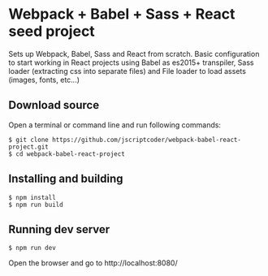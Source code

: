 # Webpack + Babel + Sass + React seed project
Sets up Webpack, Babel, Sass and React from scratch. Basic configuration to start working in React projects using Babel as es2015+ transpiler, Sass loader (extracting css into separate files) and File loader to load assets (images, fonts, etc...)

## Download source
Open a terminal or command line and run following commands:
```shell
$ git clone https://github.com/jscriptcoder/webpack-babel-react-project.git
$ cd webpack-babel-react-project
```

## Installing and building
```shell
$ npm install
$ npm run build
```

## Running dev server
```shell
$ npm run dev
```
Open the browser and go to http://localhost:8080/
